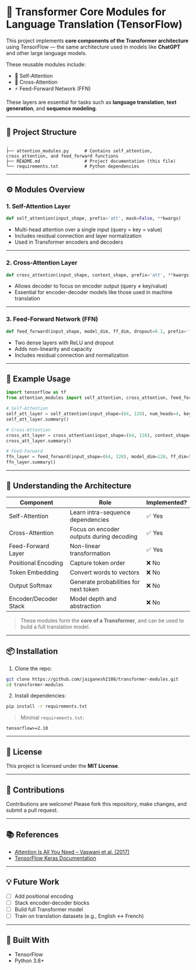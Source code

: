 # 🧠 Transformer Core Modules for Language Translation (TensorFlow)

This project implements **core components of the Transformer architecture** using TensorFlow — the same architecture used in models like **ChatGPT** and other large language models.

These reusable modules include:

- 🔄 Self-Attention
- 🔁 Cross-Attention
- ⚡ Feed-Forward Network (FFN)

These layers are essential for tasks such as **language translation**, **text generation**, and **sequence modeling**.

---

## 📁 Project Structure

```
.
├── attention_modules.py      # Contains self_attention, cross_attention, and feed_forward functions
├── README.md                 # Project documentation (this file)
└── requirements.txt          # Python dependencies
```

---

## ⚙️ Modules Overview

### 1. Self-Attention Layer

```python
def self_attention(input_shape, prefix='att', mask=False, **kwargs)
```

- Multi-head attention over a single input (query = key = value)
- Includes residual connection and layer normalization
- Used in Transformer encoders and decoders

---

### 2. Cross-Attention Layer

```python
def cross_attention(input_shape, context_shape, prefix='att', **kwargs)
```

- Allows decoder to focus on encoder output (query ≠ key/value)
- Essential for encoder-decoder models like those used in machine translation

---

### 3. Feed-Forward Network (FFN)

```python
def feed_forward(input_shape, model_dim, ff_dim, dropout=0.1, prefix='ff')
```

- Two dense layers with ReLU and dropout
- Adds non-linearity and capacity
- Includes residual connection and normalization

---

## 🧪 Example Usage

```python
import tensorflow as tf
from attention_modules import self_attention, cross_attention, feed_forward

# Self-Attention
self_att_layer = self_attention(input_shape=(64, 128), num_heads=4, key_dim=32)
self_att_layer.summary()

# Cross-Attention
cross_att_layer = cross_attention(input_shape=(64, 128), context_shape=(64, 128), num_heads=4, key_dim=32)
cross_att_layer.summary()

# Feed-Forward
ffn_layer = feed_forward(input_shape=(64, 128), model_dim=128, ff_dim=512)
ffn_layer.summary()
```

---

## 📘 Understanding the Architecture

| Component           | Role                                      | Implemented?   |
|---------------------|-------------------------------------------|----------------|
| Self-Attention      | Learn intra-sequence dependencies         | ✅ Yes        |
| Cross-Attention     | Focus on encoder outputs during decoding  | ✅ Yes        |
| Feed-Forward Layer  | Non-linear transformation                 | ✅ Yes        |
| Positional Encoding | Capture token order                       | ❌ No         |
| Token Embedding     | Convert words to vectors                  | ❌ No         |
| Output Softmax      | Generate probabilities for next token     | ❌ No         |
| Encoder/Decoder Stack | Model depth and abstraction             | ❌ No         |

> These modules form the **core of a Transformer**, and can be used to build a full translation model.

---

## 📦 Installation

1. Clone the repo:

```bash
git clone https://github.com/jaiganesh2108/transformer-modules.git
cd transformer-modules
```

2. Install dependencies:

```bash
pip install -r requirements.txt
```

> Minimal `requirements.txt`:

```
tensorflow>=2.10
```

---

## 📜 License

This project is licensed under the **MIT License**.

---

## 🙌 Contributions

Contributions are welcome! Please fork this repository, make changes, and submit a pull request.

---

## 📚 References

- [Attention Is All You Need – Vaswani et al. (2017)](https://arxiv.org/abs/1706.03762)
- [TensorFlow Keras Documentation](https://www.tensorflow.org/api_docs/python/tf/keras)

---

## 💡 Future Work

- [ ] Add positional encoding
- [ ] Stack encoder-decoder blocks
- [ ] Build full Transformer model
- [ ] Train on translation datasets (e.g., English ↔ French)

---

## 🧠 Built With

- TensorFlow
- Python 3.8+
